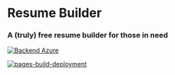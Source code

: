 # Resume Builder

### A (truly) free resume builder for those in need

[![Backend Azure](https://github.com/jonatancompiani/ResumeBuilder/actions/workflows/ResumeBuilderAPI20240215190334.yml/badge.svg?branch=master)](https://github.com/jonatancompiani/ResumeBuilder/actions/workflows/ResumeBuilderAPI20240215190334.yml)

[![pages-build-deployment](https://github.com/jonatancompiani/ResumeBuilder/actions/workflows/pages/pages-build-deployment/badge.svg?branch=master)](https://github.com/jonatancompiani/ResumeBuilder/actions/workflows/pages/pages-build-deployment)
